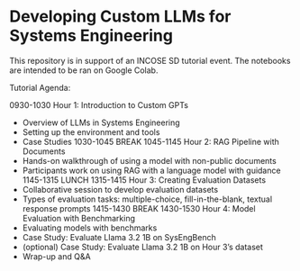 # Developing Custom LLMs for Systems Engineering

This repository is in support of an INCOSE SD tutorial event. The notebooks are intended to be ran on Google Colab.

Tutorial Agenda:

0930-1030 Hour 1: Introduction to Custom GPTs
- Overview of LLMs in Systems Engineering
- Setting up the environment and tools
- Case Studies
1030-1045 BREAK
1045-1145 Hour 2: RAG Pipeline with Documents 
- Hands-on walkthrough of using a model with non-public documents
- Participants work on using RAG with a language model with guidance
1145-1315 LUNCH
1315-1415 Hour 3: Creating Evaluation Datasets
- Collaborative session to develop evaluation datasets
- Types of evaluation tasks: multiple-choice, fill-in-the-blank, textual response prompts
1415-1430 BREAK
1430-1530 Hour 4: Model Evaluation with Benchmarking 
- Evaluating models with benchmarks
- Case Study: Evaluate Llama 3.2 1B on SysEngBench
- (optional) Case Study: Evaluate Llama 3.2 1B on Hour 3’s dataset
- Wrap-up and Q&A

